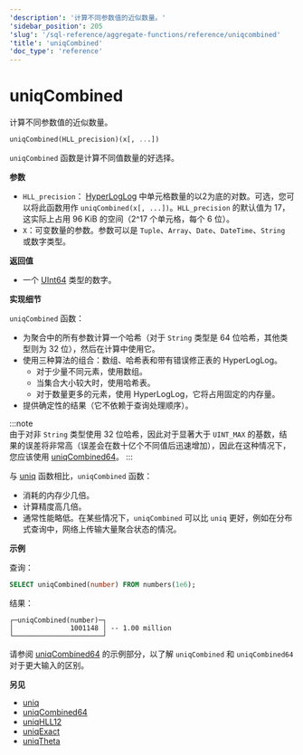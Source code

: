 ```yaml
---
'description': '计算不同参数值的近似数量。'
'sidebar_position': 205
'slug': '/sql-reference/aggregate-functions/reference/uniqcombined'
'title': 'uniqCombined'
'doc_type': 'reference'
---
```



# uniqCombined

计算不同参数值的近似数量。

```sql
uniqCombined(HLL_precision)(x[, ...])
```

`uniqCombined` 函数是计算不同值数量的好选择。

**参数**

- `HLL_precision`： [HyperLogLog](https://en.wikipedia.org/wiki/HyperLogLog) 中单元格数量的以2为底的对数。可选，您可以将此函数用作 `uniqCombined(x[, ...])`。`HLL_precision` 的默认值为 17，这实际上占用 96 KiB 的空间（2^17 个单元格，每个 6 位）。
- `X`：可变数量的参数。参数可以是 `Tuple`、`Array`、`Date`、`DateTime`、`String` 或数字类型。

**返回值**

- 一个 [UInt64](../../../sql-reference/data-types/int-uint.md) 类型的数字。

**实现细节**

`uniqCombined` 函数：

- 为聚合中的所有参数计算一个哈希（对于 `String` 类型是 64 位哈希，其他类型则为 32 位），然后在计算中使用它。
- 使用三种算法的组合：数组、哈希表和带有错误修正表的 HyperLogLog。
  - 对于少量不同元素，使用数组。
  - 当集合大小较大时，使用哈希表。
  - 对于数量更多的元素，使用 HyperLogLog，它将占用固定的内存量。
- 提供确定性的结果（它不依赖于查询处理顺序）。

:::note    
由于对非 `String` 类型使用 32 位哈希，因此对于显著大于 `UINT_MAX` 的基数，结果的误差将非常高（误差会在数十亿个不同值后迅速增加），因此在这种情况下，您应该使用 [uniqCombined64](/sql-reference/aggregate-functions/reference/uniqcombined64)。
:::

与 [uniq](/sql-reference/aggregate-functions/reference/uniq) 函数相比，`uniqCombined` 函数：

- 消耗的内存少几倍。
- 计算精度高几倍。
- 通常性能略低。在某些情况下，`uniqCombined` 可以比 `uniq` 更好，例如在分布式查询中，网络上传输大量聚合状态的情况。

**示例**

查询：

```sql
SELECT uniqCombined(number) FROM numbers(1e6);
```

结果：

```response
┌─uniqCombined(number)─┐
│              1001148 │ -- 1.00 million
└──────────────────────┘
```

请参阅 [uniqCombined64](/sql-reference/aggregate-functions/reference/uniqcombined64) 的示例部分，以了解 `uniqCombined` 和 `uniqCombined64` 对于更大输入的区别。

**另见**

- [uniq](/sql-reference/aggregate-functions/reference/uniq)
- [uniqCombined64](/sql-reference/aggregate-functions/reference/uniqcombined64)
- [uniqHLL12](/sql-reference/aggregate-functions/reference/uniqhll12)
- [uniqExact](/sql-reference/aggregate-functions/reference/uniqexact)
- [uniqTheta](/sql-reference/aggregate-functions/reference/uniqthetasketch)
